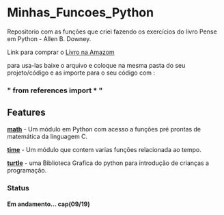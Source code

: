 # Minhas_Funcoes_Python
 
 Repositorio com as funções que criei fazendo os exercícios do livro Pense em Python - Allen B. Downey.
 
 Link para comprar o [Livro na Amazom](https://www.amazon.com.br/gp/product/B07QL2LKBG/ref=dbs_a_def_rwt_bibl_vppi_i0)
 
 para usa-las baixe o arquivo e coloque na mesma pasta do seu projeto/código e as importe para o seu código com : 

### " from references import * "


## Features

[**math**](https://docs.python.org/3/library/math.html?highlight=math#module-math)   - Um módulo em Python com acesso a funções pré prontas de matemática da linguagem C.

[**time**](https://docs.python.org/3/library/time.html?highlight=time#module-time)   - Um módulo que contem varias funções relacionada ao tempo.

[**turtle**](https://docs.python.org/3/library/turtle.html?highlight=turtle#module-turtle) - uma Biblioteca Grafica do python para introdução de crianças a programação.

### Status
#### Em andamento... cap(09/19)
